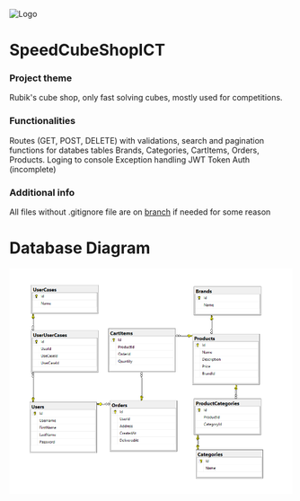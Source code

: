 ![Logo](https://github.com/JovanVuceljic/SpeedCubeShopICT/logo.png)

# SpeedCubeShopICT

### Project theme  
Rubik's cube shop, only fast solving cubes, mostly used for competitions.


### Functionalities
Routes (GET, POST, DELETE) with validations, search and pagination functions for databes tables Brands, Categories, CartItems, Orders, Products.
Loging to console
Exception handling
JWT Token Auth (incomplete) 

### Additional info
All files without .gitignore file are on [branch](https://github.com/JovanVuceljic/SpeedCubeShopICT/tree/full) if needed for some reason
  

# Database Diagram

![Database Diagram](https://github.com/JovanVuceljic/SpeedCubeShopICT/blob/main/Database_Diagram.png)
